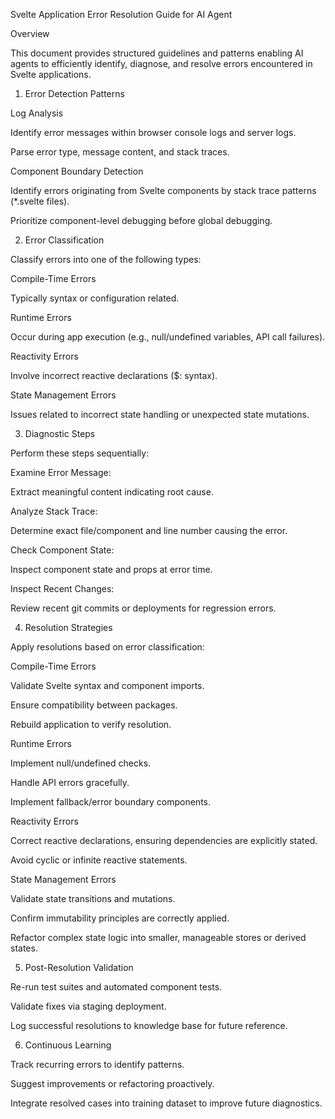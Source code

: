 Svelte Application Error Resolution Guide for AI Agent

Overview

This document provides structured guidelines and patterns enabling AI agents to efficiently identify, diagnose, and resolve errors encountered in Svelte applications.

1. Error Detection Patterns

Log Analysis

Identify error messages within browser console logs and server logs.

Parse error type, message content, and stack traces.

Component Boundary Detection

Identify errors originating from Svelte components by stack trace patterns (*.svelte files).

Prioritize component-level debugging before global debugging.

2. Error Classification

Classify errors into one of the following types:

Compile-Time Errors

Typically syntax or configuration related.

Runtime Errors

Occur during app execution (e.g., null/undefined variables, API call failures).

Reactivity Errors

Involve incorrect reactive declarations ($: syntax).

State Management Errors

Issues related to incorrect state handling or unexpected state mutations.

3. Diagnostic Steps

Perform these steps sequentially:

Examine Error Message:

Extract meaningful content indicating root cause.

Analyze Stack Trace:

Determine exact file/component and line number causing the error.

Check Component State:

Inspect component state and props at error time.

Inspect Recent Changes:

Review recent git commits or deployments for regression errors.

4. Resolution Strategies

Apply resolutions based on error classification:

Compile-Time Errors

Validate Svelte syntax and component imports.

Ensure compatibility between packages.

Rebuild application to verify resolution.

Runtime Errors

Implement null/undefined checks.

Handle API errors gracefully.

Implement fallback/error boundary components.

Reactivity Errors

Correct reactive declarations, ensuring dependencies are explicitly stated.

Avoid cyclic or infinite reactive statements.

State Management Errors

Validate state transitions and mutations.

Confirm immutability principles are correctly applied.

Refactor complex state logic into smaller, manageable stores or derived states.

5. Post-Resolution Validation

Re-run test suites and automated component tests.

Validate fixes via staging deployment.

Log successful resolutions to knowledge base for future reference.

6. Continuous Learning

Track recurring errors to identify patterns.

Suggest improvements or refactoring proactively.

Integrate resolved cases into training dataset to improve future diagnostics.

